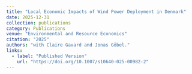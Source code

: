 ```yaml
---
title: "Local Economic Impacts of Wind Power Deployment in Denmark"
date: 2025-12-31
collection: publications
category: Publications
venue: "Environmental and Resource Economics"
citation: "2025"
authors: "with Claire Gavard and Jonas Göbel."
links:
  - label: "Published Version"
    url: "https://doi.org/10.1007/s10640-025-00982-2"
---
```

